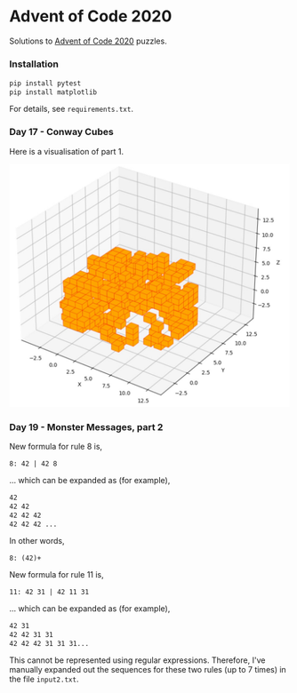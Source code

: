 # Advent of Code 2020
Solutions to [Advent of Code 2020](https://adventofcode.com/2020) puzzles.
### Installation
```
pip install pytest
pip install matplotlib
```
For details, see `requirements.txt`.
### Day 17 - Conway Cubes
Here is a visualisation of part 1.

![alt text](https://github.com/johntelforduk/advent-of-code-2020/blob/main/17-conway-cubes/visualisation.jpg "Conway Cubes visualisation.")

### Day 19 - Monster Messages, part 2
New formula for rule 8 is, 
```
8: 42 | 42 8
```
... which can be expanded as (for example),
```
42
42 42
42 42 42
42 42 42 ...
```
In other words,
```
8: (42)+
```
New formula for rule 11 is,
```
11: 42 31 | 42 11 31
```
... which can be expanded as (for example),
```
42 31
42 42 31 31
42 42 42 31 31 31...
```
This cannot be represented using regular expressions. Therefore, I've manually expanded out the sequences for these two rules (up to 7 times) in the file `input2.txt`.
